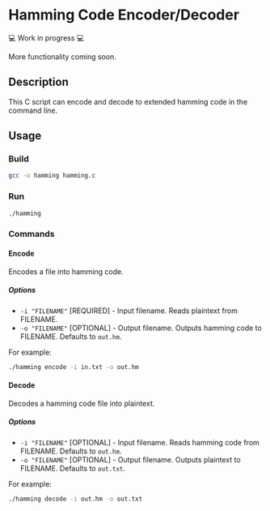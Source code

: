 # Hamming Code Encoder/Decoder

:computer: Work in progress :computer:

More functionality coming soon.

## Description

This C script can encode and decode to extended hamming code in the command line.

## Usage

### Build

```sh
gcc -o hamming hamming.c
```

### Run
```sh
./hamming
```

### Commands

#### Encode

Encodes a file into hamming code.

##### Options

 + `-i "FILENAME"` [REQUIRED] - Input filename. Reads plaintext from FILENAME.
 + `-o "FILENAME"` [OPTIONAL] - Output filename. Outputs hamming code to FILENAME. Defaults to `out.hm`.
 
For example:

```sh
./hamming encode -i in.txt -o out.hm
```

#### Decode

Decodes a hamming code file into plaintext.

##### Options

 + `-i "FILENAME"` [OPTIONAL] - Input filename. Reads hamming code from FILENAME. Defaults to `out.hm`.
 + `-o "FILENAME"` [OPTIONAL] - Output filename. Outputs plaintext to FILENAME. Defaults to `out.txt`.
 
 For example:

```sh
./hamming decode -i out.hm -o out.txt
```
